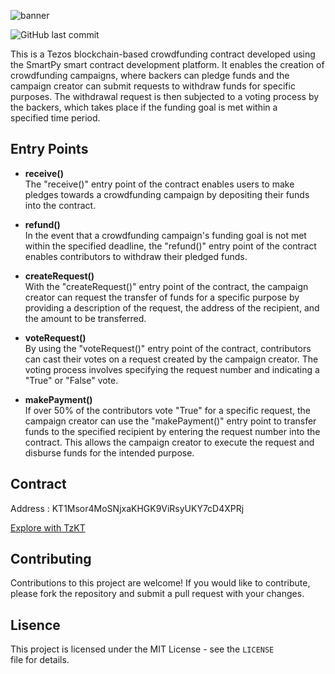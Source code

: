 ![banner](https://user-images.githubusercontent.com/85495019/220703960-bb7221c2-abd8-4e68-8c97-9177d1427197.png)

![GitHub last commit](https://img.shields.io/github/last-commit/vinayakj592/CrowdFunding) 

This is a Tezos blockchain-based crowdfunding contract developed using the SmartPy smart contract development platform. It enables the creation of crowdfunding campaigns, where backers can pledge funds and the campaign creator can submit requests to withdraw funds for specific purposes. The withdrawal request is then subjected to a voting process by the backers, which takes place if the funding goal is met within a specified time period.

## Entry Points

 - **receive()**\
 The "receive()" entry point of the contract enables users to make pledges towards a crowdfunding campaign by depositing their funds into the contract.
 
 - **refund()**\
In the event that a crowdfunding campaign's funding goal is not met within the specified deadline, the "refund()" entry point of the contract enables contributors to    withdraw their pledged funds.

- **createRequest()**\
With the "createRequest()" entry point of the contract, the campaign creator can request the transfer of funds for a specific purpose by providing a description of the request, the address of the recipient, and the amount to be transferred.

- **voteRequest()**\
By using the "voteRequest()" entry point of the contract, contributors can cast their votes on a request created by the campaign creator. The voting process involves specifying the request number and indicating a "True" or "False" vote.

- **makePayment()**\
If over 50% of the contributors vote "True" for a specific request, the campaign creator can use the "makePayment()" entry point to transfer funds to the specified recipient by entering the request number into the contract. This allows the campaign creator to execute the request and disburse funds for the intended purpose.

## Contract

Address : KT1Msor4MoSNjxaKHGK9ViRsyUKY7cD4XPRj

[Explore with TzKT](https://ghostnet.tzkt.io/KT1Msor4MoSNjxaKHGK9ViRsyUKY7cD4XPRj/operations/)

## Contributing

Contributions to this project are welcome! If you would like to contribute, please fork the repository and submit a pull request with your changes.

## Lisence

This project is licensed under the MIT License - see the `LICENSE` file for details.
